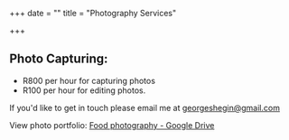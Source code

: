 +++
date = ""
title = "Photography Services"

+++
## Photo Capturing:

* R800 per hour for capturing photos
* R100 per hour for editing photos.

If you'd like to get in touch please email me at georgeshegin@gmail.com

View photo portfolio: [Food photography - Google Drive](https://drive.google.com/drive/folders/1iG1zGepIMjv5VRU80M_PSj5_nEugyq9F?usp=sharing)